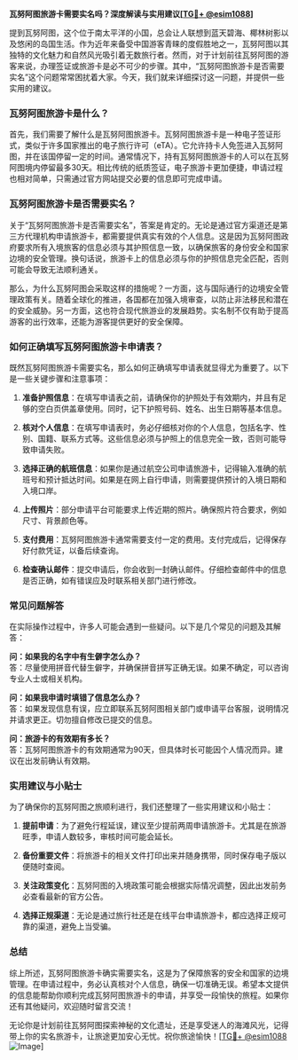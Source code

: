 **瓦努阿图旅游卡需要实名吗？深度解读与实用建议[[TG💪+ @esim1088](https://t.me/s/esim1088)]**

提到瓦努阿图，这个位于南太平洋的小国，总会让人联想到蓝天碧海、椰林树影以及悠闲的岛国生活。作为近年来备受中国游客青睐的度假胜地之一，瓦努阿图以其独特的文化魅力和自然风光吸引着无数旅行者。然而，对于计划前往瓦努阿图的游客来说，办理签证或旅游卡是必不可少的步骤。其中，“瓦努阿图旅游卡是否需要实名”这个问题常常困扰着大家。今天，我们就来详细探讨这一问题，并提供一些实用的建议。

### 瓦努阿图旅游卡是什么？

首先，我们需要了解什么是瓦努阿图旅游卡。瓦努阿图旅游卡是一种电子签证形式，类似于许多国家推出的电子旅行许可（eTA）。它允许持卡人免签进入瓦努阿图，并在该国停留一定的时间。通常情况下，持有瓦努阿图旅游卡的人可以在瓦努阿图境内停留最多30天。相比传统的纸质签证，电子旅游卡更加便捷，申请过程也相对简单，只需通过官方网站提交必要的信息即可完成申请。

### 瓦努阿图旅游卡是否需要实名？

关于“瓦努阿图旅游卡是否需要实名”，答案是肯定的。无论是通过官方渠道还是第三方代理机构申请旅游卡，都需要提供真实有效的个人信息。这是因为瓦努阿图政府要求所有入境旅客的信息必须与其护照信息一致，以确保旅客的身份安全和国家边境的安全管理。换句话说，旅游卡上的信息必须与你的护照信息完全匹配，否则可能会导致无法顺利通关。

那么，为什么瓦努阿图会采取这样的措施呢？一方面，这与国际通行的边境安全管理政策有关。随着全球化的推进，各国都在加强入境审查，以防止非法移民和潜在的安全威胁。另一方面，这也符合现代旅游业的发展趋势。实名制不仅有助于提高游客的出行效率，还能为游客提供更好的安全保障。

### 如何正确填写瓦努阿图旅游卡申请表？

既然瓦努阿图旅游卡需要实名，那么如何正确填写申请表就显得尤为重要了。以下是一些关键步骤和注意事项：

1. **准备护照信息**：在填写申请表之前，请确保你的护照处于有效期内，并且有足够的空白页供盖章使用。同时，记下护照号码、姓名、出生日期等基本信息。

2. **核对个人信息**：在填写申请表时，务必仔细核对你的个人信息，包括名字、性别、国籍、联系方式等。这些信息必须与护照上的信息完全一致，否则可能导致申请失败。

3. **选择正确的航班信息**：如果你是通过航空公司申请旅游卡，记得输入准确的航班号和预计抵达时间。如果是在网上自行申请，则需要提供预计的入境日期和入境口岸。

4. **上传照片**：部分申请平台可能要求上传近期的照片。确保照片符合要求，例如尺寸、背景颜色等。

5. **支付费用**：瓦努阿图旅游卡通常需要支付一定的费用。支付完成后，记得保存好付款凭证，以备后续查询。

6. **检查确认邮件**：提交申请后，你会收到一封确认邮件。仔细检查邮件中的信息是否正确，如有错误应及时联系相关部门进行修改。

### 常见问题解答

在实际操作过程中，许多人可能会遇到一些疑问。以下是几个常见的问题及其解答：

**问：如果我的名字中有生僻字怎么办？**  
答：尽量使用拼音代替生僻字，并确保拼音拼写正确无误。如果不确定，可以咨询专业人士或相关机构。

**问：如果我申请时填错了信息怎么办？**  
答：如果发现信息有误，应立即联系瓦努阿图相关部门或申请平台客服，说明情况并请求更正。切勿擅自修改已提交的信息。

**问：旅游卡的有效期有多长？**  
答：瓦努阿图旅游卡的有效期通常为90天，但具体时长可能因个人情况而异。建议在出发前确认有效期。

### 实用建议与小贴士

为了确保你的瓦努阿图之旅顺利进行，我们还整理了一些实用建议和小贴士：

1. **提前申请**：为了避免行程延误，建议至少提前两周申请旅游卡。尤其是在旅游旺季，申请人数较多，审核时间可能会延长。

2. **备份重要文件**：将旅游卡的相关文件打印出来并随身携带，同时保存电子版以便随时查阅。

3. **关注政策变化**：瓦努阿图的入境政策可能会根据实际情况调整，因此出发前务必查看最新的官方公告。

4. **选择正规渠道**：无论是通过旅行社还是在线平台申请旅游卡，都应选择正规可靠的渠道，避免上当受骗。

### 总结

综上所述，瓦努阿图旅游卡确实需要实名，这是为了保障旅客的安全和国家的边境管理。在申请过程中，务必认真核对个人信息，确保一切准确无误。希望本文提供的信息能帮助你顺利完成瓦努阿图旅游卡的申请，并享受一段愉快的旅程。如果你还有其他疑问，欢迎随时留言交流！

无论你是计划前往瓦努阿图探索神秘的文化遗址，还是享受迷人的海滩风光，记得带上你的实名旅游卡，让旅途更加安心无忧。祝你旅途愉快！[[TG💪+ @esim1088](https://t.me/s/esim1088) ![Image](https://i.postimg.cc/4NQfJmqS/Snipaste-2025-05-13-00-14-12.png)]
